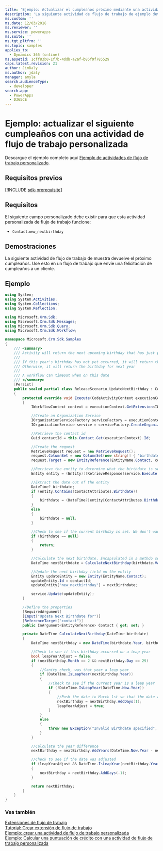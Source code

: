 ```yaml
---
title: 'Ejemplo: Actualizar el cumpleaños próximo mediante una actividad de flujo de trabajo personalizada (Common Data Service) | Microsoft Docs'
description: 'La siguiente actividad de flujo de trabajo de ejemplo devuelve el próximo cumpleaños. Use esto en un flujo de trabajo que envíe una felicitación de cumpleaños a un cliente. '
ms.custom: ''
ms.date: 12/03/2018
ms.reviewer: ''
ms.service: powerapps
ms.suite: ''
ms.tgt_pltfrm: ''
ms.topic: samples
applies_to:
  - Dynamics 365 (online)
ms.assetid: 1cff83b0-1f7b-4ddb-a2af-b85f9f785529
caps.latest.revision: 21
author: JimDaly
ms.author: jdaly
manager: amyla
search.audienceType:
  - developer
search.app:
  - PowerApps
  - D365CE
---
```

# <a name="sample-update-next-birthday-using-a-custom-workflow-activity"></a>Ejemplo: actualizar el siguiente cumpleaños con una actividad de flujo de trabajo personalizada

Descargue el ejemplo completo aquí [Ejemplo de actividades de flujo de trabajo personalizado](https://code.msdn.microsoft.com/Custom-Workflow-Activities-eee57285). 

## <a name="prerequisites"></a>Requisitos previos

[!INCLUDE [sdk-prerequisite](../../../includes/sdk-prerequisite.md)]
  
## <a name="requirements"></a>Requisitos 
 
El siguiente campo personalizado debe existir para que esta actividad personalizada de flujo de trabajo funcione:  
  
-   `Contact`.`new_nextbirthday`  
  
## <a name="demonstrates"></a>Demostraciones  
 La siguiente actividad de flujo de trabajo de muestra devuelve el próximo cumpleaños. Use esto en un flujo de trabajo que envíe una felicitación de cumpleaños a un cliente.  
  
## <a name="example"></a>Ejemplo  

```csharp
using System;
using System.Activities;
using System.Collections;
using System.Reflection;

using Microsoft.Xrm.Sdk;
using Microsoft.Xrm.Sdk.Messages;
using Microsoft.Xrm.Sdk.Query;
using Microsoft.Xrm.Sdk.Workflow;

namespace Microsoft.Crm.Sdk.Samples
{
    /// <summary>
    /// Activity will return the next upcoming birthday that has just passed
    /// 
    /// If this year's birthday has not yet occurred, it will return this year's birthday
    /// Otherwise, it will return the birthday for next year
    /// 
    /// A workflow can timeout when on this date
    /// </summary>
    [Persist]
    public sealed partial class ReleaseScenario_UpdateNextBirthday : CodeActivity
    {
        protected override void Execute(CodeActivityContext executionContext)
        {
            IWorkflowContext context = executionContext.GetExtension<IWorkflowContext>();

            //Create an Organization Service
            IOrganizationServiceFactory serviceFactory = executionContext.GetExtension<IOrganizationServiceFactory>();
            IOrganizationService service = serviceFactory.CreateOrganizationService(context.InitiatingUserId);

            //Retrieve the contact id
            Guid contactId = this.Contact.Get(executionContext).Id;

            //Create the request
            RetrieveRequest request = new RetrieveRequest();
            request.ColumnSet = new ColumnSet(new string[] { "birthdate" });
            request.Target = new EntityReference(EntityName.Contact, contactId);

            //Retrieve the entity to determine what the birthdate is set at
            Entity entity = (Entity)((RetrieveResponse)service.Execute(request)).Entity;

            //Extract the date out of the entity
            DateTime? birthdate;
            if (entity.Contains(ContactAttributes.Birthdate))
            {
                birthdate = (DateTime?)entity[ContactAttributes.Birthdate];
            }
            else
            {
                birthdate = null;
            }

            //Check to see if the current birthday is set. We don't want the activity to fail if the birthdate is not set
            if (birthdate == null)
            {
                return;
            }

            //Calculate the next birthdate. Encapsulated in a methdo so that the method can be used in the test case for verification purposes
            DateTime nextBirthdate = CalculateNextBirthday(birthdate.Value);

            //Update the next birthday field on the entity
            Entity updateEntity = new Entity(EntityName.Contact);
            updateEntity.Id = contactId;
            updateEntity["new_nextbirthday"] = nextBirthdate;

            service.Update(updateEntity);
        }

        //Define the properties
        [RequiredArgument]
        [Input("Update Next Birthdate for")]
        [ReferenceTarget("contact")]
        public InArgument<EntityReference> Contact { get; set; }

        private DateTime CalculateNextBirthday(DateTime birthdate)
        {
            DateTime nextBirthday = new DateTime(birthdate.Year, birthdate.Month, birthdate.Day);

            //Check to see if this birthday occurred on a leap year
            bool leapYearAdjust = false;
            if (nextBirthday.Month == 2 && nextBirthday.Day == 29)
            {
                //Sanity check, was that year a leap year
                if (DateTime.IsLeapYear(nextBirthday.Year))
                {
                    //Check to see if the current year is a leap year
                    if (!DateTime.IsLeapYear(DateTime.Now.Year))
                    {
                        //Push the date to March 1st so that the date arithmetic will function correctly
                        nextBirthday = nextBirthday.AddDays(1);
                        leapYearAdjust = true;
                    }
                }
                else
                {
                    throw new Exception("Invalid Birthdate specified", new ArgumentException("Birthdate"));
                }
            }

            //Calculate the year difference
            nextBirthday = nextBirthday.AddYears(DateTime.Now.Year - nextBirthday.Year);

            //Check to see if the date was adjusted
            if (leapYearAdjust && DateTime.IsLeapYear(nextBirthday.Year))
            {
                nextBirthday = nextBirthday.AddDays(-1);
            }

            return nextBirthday;
        }
    }
}
```
  
### <a name="see-also"></a>Vea también

[Extensiones de flujo de trabajo](workflow-extensions.md)<br />
[Tutorial: Crear extensión de flujo de trabajo](tutorial-create-workflow-extension.md)<br />
[Ejemplo: crear una actividad de flujo de trabajo personalizada](sample-create-custom-workflow-activity.md)<br />
[Ejemplo: Calcular una puntuación de crédito con una actividad de flujo de trabajo personalizada](sample-calculate-credit-score-custom-workflow-activity.md)

